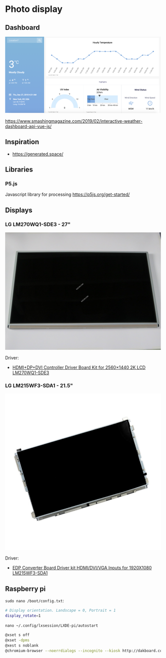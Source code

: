 # Photo display

## Dashboard

![Dashboard weather](./DFAA9D39-DEF1-4422-ACBE-6FE782548061.png)

<https://www.smashingmagazine.com/2019/02/interactive-weather-dashboard-api-vue-js/>

## Inspiration

- <https://generated.space/>

## Libraries

### P5.js

Javascript library for processing
<https://p5js.org/get-started/>

## Displays

### LG LM270WQ1-SDE3 - 27"

![LM270WQ1-SDE3](./images/LM270WQ1-SDE3.jpeg)

Driver:

- [HDMI+DP+DVI Controller Driver Board Kit for 2560×1440 2K LCD LM270WQ1-SDE3](https://www.ebay.com/itm/HDMI-DP-DVI-Controller-Driver-Board-Kit-for-2560-1440-2K-LCD-LM270WQ1-SDE3/123686129209)

### LG LM215WF3-SDA1 - 21.5"

![LM215WF3-SDA1](./images/LM215WF3-SDA1.jpeg)

Driver:

- [EDP Converter Board Driver kit HDMI/DVI/VGA Inputs for 1920X1080 LM215WF3-SDA1](https://www.ebay.com/itm/EDP-Converter-Board-Driver-kit-HDMI-DVI-VGA-Inputs-for-1920X1080-LM215WF3-SDA1/372235231813)


## Raspberry pi

`sudo nano /boot/config.txt`:

```sh
# Display orientation. Landscape = 0, Portrait = 1
display_rotate=1
```

`nano ~/.config/lxsession/LXDE-pi/autostart`

```sh
@xset s off
@xset -dpms
@xest s noblank
@chromium-browser --noerrdialogs --incognito --kiosk http://dakboard.com/app
```
